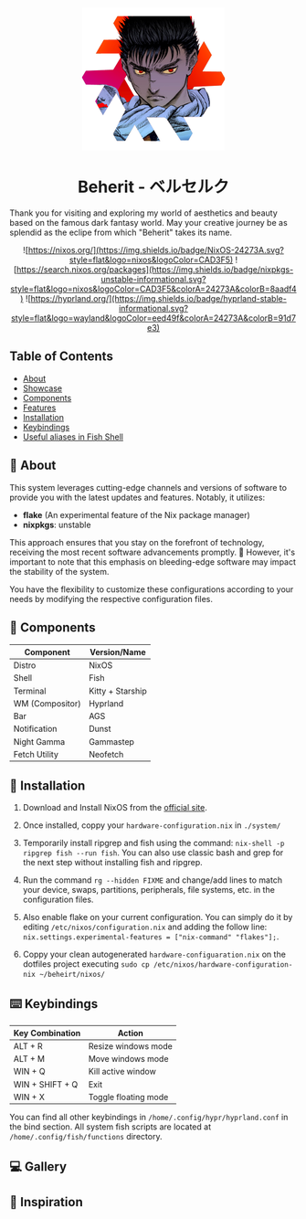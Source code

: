<div align="center"><img src="./media/beheritosicon.png" width="250" height="250"</img></div>

<h1 align="center">Beherit - ベルセルク</h1>

Thank you for visiting and exploring my world of aesthetics and beauty based on the famous dark fantasy world. May your creative journey be as splendid as the eclipe from which "Beherit" takes its name.


<div align="center">

![https://nixos.org/](https://img.shields.io/badge/NixOS-24273A.svg?style=flat&logo=nixos&logoColor=CAD3F5) 
![https://search.nixos.org/packages](https://img.shields.io/badge/nixpkgs-unstable-informational.svg?style=flat&logo=nixos&logoColor=CAD3F5&colorA=24273A&colorB=8aadf4)
![https://hyprland.org/](https://img.shields.io/badge/hyprland-stable-informational.svg?style=flat&logo=wayland&logoColor=eed49f&colorA=24273A&colorB=91d7e3)

</div>

## Table of Contents
- [About](#-about)
- [Showcase](#-showcase)
- [Components](#-components)
- [Features](#-features)
- [Installation](#-installation)
- [Keybindings](#️-keybindings)
- [Useful aliases in Fish Shell](#-useful-aliases-in-fish-shell)

## 📖 About

This system leverages cutting-edge channels and versions of software to provide you with the latest updates and features. Notably, it utilizes:

- **flake** (An experimental feature of the Nix package manager)
- **nixpkgs**: unstable

This approach ensures that you stay on the forefront of technology, receiving the most recent software advancements promptly. 🚨 However, it's important to note that this emphasis on bleeding-edge software may impact the stability of the system.

You have the flexibility to customize these configurations according to your needs by modifying the respective configuration files. 

## 🔧 Components

| Component             | Version/Name                |
|-----------------------|-----------------------------|
| Distro                | NixOS                       |
| Shell                 | Fish                        |
| Terminal              | Kitty + Starship            |
| WM (Compositor)       | Hyprland                    |
| Bar                   | AGS                         |
| Notification          | Dunst                       |
| Night Gamma           | Gammastep                   |
| Fetch Utility         | Neofetch                    |


## 🚀 Installation

1. Download and Install NixOS from the [official site](https://nixos.org/download).

2. Once installed, coppy your `hardware-configuration.nix` in `./system/` 

3. Temporarily install ripgrep and fish using the command: `nix-shell -p ripgrep fish --run fish`. You can also use classic bash and grep for the next step without installing fish and ripgrep.

4. Run the command `rg --hidden FIXME` and change/add lines to match your device, swaps, partitions, peripherals, file systems, etc. in the configuration files. 

5. Also enable flake on your current configuration. You can simply do it by editing `/etc/nixos/configuration.nix` and adding the follow line: `nix.settings.experimental-features = ["nix-command" "flakes"];`.

6. Coppy your clean autogenerated `hardware-configuaration.nix` on the dotfiles project executing `sudo cp /etc/nixos/hardware-configuration-nix ~/beheirt/nixos/`


## ⌨️ Keybindings

| Key Combination        | Action                       |
|------------------------|------------------------------|
| ALT + R                | Resize windows mode          |
| ALT + M                | Move windows mode            |
| WIN + Q                | Kill active window           |
| WIN + SHIFT + Q        | Exit                         |
| WIN + X                | Toggle floating mode         |





You can find all other keybindings in `/home/.config/hypr/hyprland.conf` in the bind section. All system fish scripts are located at `/home/.config/fish/functions` directory.

## 💻 Gallery

## 🧵 Inspiration
